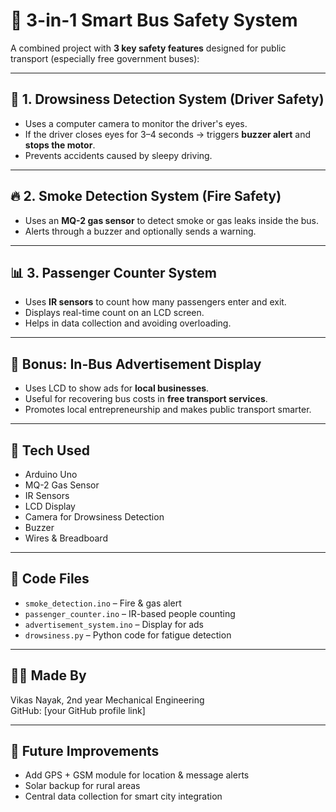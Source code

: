 # 🚌 3-in-1 Smart Bus Safety System

A combined project with **3 key safety features** designed for public transport (especially free government buses):

---

## 🚦 1. Drowsiness Detection System (Driver Safety)
- Uses a computer camera to monitor the driver's eyes.
- If the driver closes eyes for 3–4 seconds → triggers **buzzer alert** and **stops the motor**.
- Prevents accidents caused by sleepy driving.

---

## 🔥 2. Smoke Detection System (Fire Safety)
- Uses an **MQ-2 gas sensor** to detect smoke or gas leaks inside the bus.
- Alerts through a buzzer and optionally sends a warning.

---

## 📊 3. Passenger Counter System
- Uses **IR sensors** to count how many passengers enter and exit.
- Displays real-time count on an LCD screen.
- Helps in data collection and avoiding overloading.

---

## 📢 Bonus: In-Bus Advertisement Display
- Uses LCD to show ads for **local businesses**.
- Useful for recovering bus costs in **free transport services**.
- Promotes local entrepreneurship and makes public transport smarter.

---

## 🧠 Tech Used
- Arduino Uno
- MQ-2 Gas Sensor
- IR Sensors
- LCD Display
- Camera for Drowsiness Detection
- Buzzer
- Wires & Breadboard

---

## 🤖 Code Files
- `smoke_detection.ino` – Fire & gas alert
- `passenger_counter.ino` – IR-based people counting
- `advertisement_system.ino` – Display for ads
- `drowsiness.py` – Python code for fatigue detection

---

## 👨‍🔧 Made By
Vikas Nayak, 2nd year Mechanical Engineering  
GitHub: [your GitHub profile link]

---

## 🌟 Future Improvements
- Add GPS + GSM module for location & message alerts
- Solar backup for rural areas
- Central data collection for smart city integration
